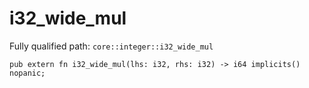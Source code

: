 # i32_wide_mul

Fully qualified path: `core::integer::i32_wide_mul`

<pre><code class="language-rust">pub extern fn i32_wide_mul(lhs: i32, rhs: i32) -&gt; i64 implicits() nopanic;</code></pre>

